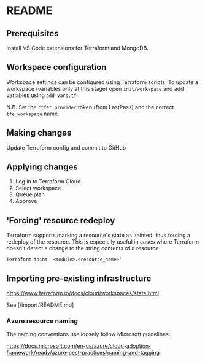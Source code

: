 # README #

## Prerequisites
Install VS Code extensions for Terraform and MongoDB.

## Workspace configuration
Workspace settings can be configured using Terraform scripts. To update a workspace (variables only at this stage)
open `init/workspace` and add variables using `add-vars.tf`

N.B. Set the `"tfe" provider` token (from LastPass) and the correct `tfe_workspace` name.

## Making changes
Update Terraform config and commit to GitHub

## Applying changes
1. Log in to Terraform Cloud
2. Select workspace
3. Queue plan
4. Approve

## 'Forcing' resource redeploy
Terraform supports marking a resource's state as 'tainted' thus forcing a redeploy of the resource. This is especially useful in cases where Terraform doesn't detect a change to the string contents of a resource.

    Terraform taint '<module>.<resource_name>'

## Importing pre-existing infrastructure

https://www.terraform.io/docs/cloud/workspaces/state.html

See [/import/README.md]

### Azure resource naming
The naming conventions use loosely follow Microsoft guidelines:

https://docs.microsoft.com/en-us/azure/cloud-adoption-framework/ready/azure-best-practices/naming-and-tagging
